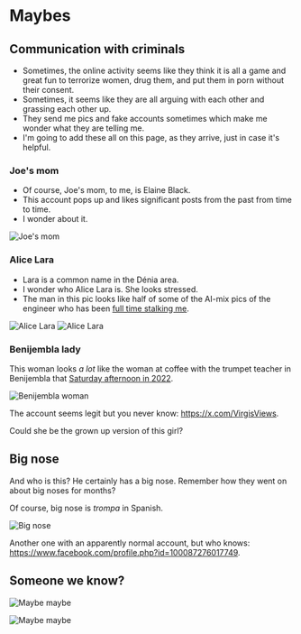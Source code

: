 # Maybes

<div id="google_translate_element"></div>
<script type="text/javascript" src="//translate.google.com/translate_a/element.js?cb=googleTranslateElementInit"></script>
<script type="text/javascript">
function googleTranslateElementInit() {
  new google.translate.TranslateElement({pageLanguage: 'en'}, 'google_translate_element');
}
</script>

## Communication with criminals

- Sometimes, the online activity seems like they think it is all a game and great fun to terrorize women, drug them, and put them in porn without their consent.
- Sometimes, it seems like they are all arguing with each other and grassing each other up.
- They send me pics and fake accounts sometimes which make me wonder what they are telling me.
- I'm going to add these all on this page, as they arrive, just in case it's helpful.

### Joe's mom

- Of course, Joe's mom, to me, is Elaine Black. 
- This account pops up and likes significant posts from the past from time to time.
- I wonder about it.

![Joe's mom](../content/images/maybes/joes-mom.png)

### Alice Lara

- Lara is a common name in the Dénia area. 
- I wonder who Alice Lara is. She looks stressed.
- The man in this pic looks like half of some of the AI-mix pics of the engineer who has been [full time stalking me](../content/images/fake-accounts/messages-oct/13.png).

![Alice Lara](../content/images/maybes/alice-lara-1.png)
![Alice Lara](../content/images/maybes/alice-lara-2.png)

### Benijembla lady

This woman looks *a lot* like the woman at coffee with the trumpet teacher in Benijembla that [Saturday afternoon in 2022](../timeline/2022/november.md#walking-in-benijembla-with-the-english-ladies).

![Benijembla woman](../content/images/fake-accounts/woman%20in%20benijembla.png)

The account seems legit but you never know: https://x.com/VirgisViews.

Could she be the grown up version of this girl?

<!-- add here -->

## Big nose

And who is this? He certainly has a big nose. Remember how they went on about big noses for months?

Of course, big nose is *trompa* in Spanish.

![Big nose](../content/images/fake-accounts/bignose.png)

Another one with an apparently normal account, but who knows: https://www.facebook.com/profile.php?id=100087276017749.

## Someone we know?

![Maybe maybe](../content/images/maybes/maybes-nat-2.png)

![Maybe maybe](../content/images/maybes/maybes-nat.jpg)
